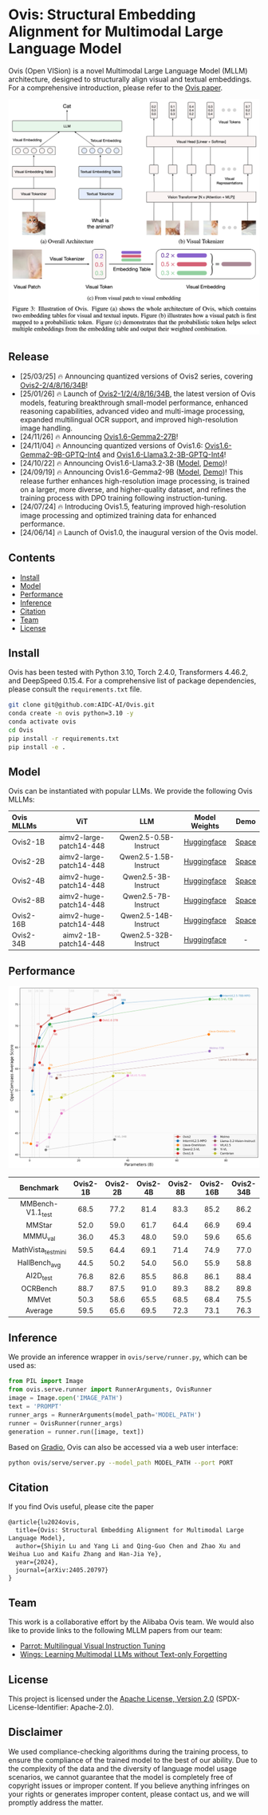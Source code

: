 # Ovis: Structural Embedding Alignment for Multimodal Large Language Model

Ovis (Open VISion) is a novel Multimodal Large Language Model (MLLM) architecture, designed to structurally align visual and textual embeddings. For a comprehensive introduction, please refer to the [Ovis paper](https://arxiv.org/abs/2405.20797).

<div style="text-align: center;">
  <img style="max-width: 100%;" src="docs/ovis-illustration.png" alt="Ovis Illustration"/>
</div>

## Release
- [25/03/25] 🔥 Announcing quantized versions of Ovis2 series, covering [Ovis2-2/4/8/16/34B](https://huggingface.co/AIDC-AI/Ovis2-34B-GPTQ-Int4)!
- [25/01/26] 🔥 Launch of [Ovis2-1/2/4/8/16/34B](https://huggingface.co/AIDC-AI/Ovis2-34B), the latest version of Ovis models, featuring breakthrough small-model performance, enhanced reasoning capabilities, advanced video and multi-image processing, expanded multilingual OCR support, and improved high-resolution image handling.
- [24/11/26] 🔥 Announcing [Ovis1.6-Gemma2-27B](https://huggingface.co/AIDC-AI/Ovis1.6-Gemma2-27B)!
- [24/11/04] 🔥 Announcing quantized versions of Ovis1.6: [Ovis1.6-Gemma2-9B-GPTQ-Int4](https://huggingface.co/AIDC-AI/Ovis1.6-Gemma2-9B-GPTQ-Int4) and [Ovis1.6-Llama3.2-3B-GPTQ-Int4](https://huggingface.co/AIDC-AI/Ovis1.6-Llama3.2-3B-GPTQ-Int4)!
- [24/10/22] 🔥 Announcing Ovis1.6-Llama3.2-3B ([Model](https://huggingface.co/AIDC-AI/Ovis1.6-Llama3.2-3B), [Demo](https://huggingface.co/spaces/AIDC-AI/Ovis1.6-Llama3.2-3B))!
- [24/09/19] 🔥 Announcing Ovis1.6-Gemma2-9B ([Model](https://huggingface.co/AIDC-AI/Ovis1.6-Gemma2-9B), [Demo](https://huggingface.co/spaces/AIDC-AI/Ovis1.6-Gemma2-9B))! This release further enhances high-resolution image processing, is trained on a larger, more diverse, and higher-quality dataset, and refines the training process with DPO training following instruction-tuning.
- [24/07/24] 🔥 Introducing Ovis1.5, featuring improved high-resolution image processing and optimized training data for enhanced performance.
- [24/06/14] 🔥 Launch of Ovis1.0, the inaugural version of the Ovis model.

## Contents
- [Install](#install)
- [Model](#model)
- [Performance](#performance)
- [Inference](#inference)
- [Citation](#citation)
- [Team](#team)
- [License](#license)

## Install
Ovis has been tested with Python 3.10, Torch 2.4.0, Transformers 4.46.2, and DeepSpeed 0.15.4. For a comprehensive list of package dependencies, please consult the `requirements.txt` file.
```bash
git clone git@github.com:AIDC-AI/Ovis.git
conda create -n ovis python=3.10 -y
conda activate ovis
cd Ovis
pip install -r requirements.txt
pip install -e .
```

## Model
Ovis can be instantiated with popular LLMs. We provide the following Ovis MLLMs:

| Ovis MLLMs |           ViT           |          LLM          |                      Model Weights                      |                           Demo                           |
|:-----------|:-----------------------:|:---------------------:|:-------------------------------------------------------:|:--------------------------------------------------------:|
| Ovis2-1B   | aimv2-large-patch14-448 | Qwen2.5-0.5B-Instruct | [Huggingface](https://huggingface.co/AIDC-AI/Ovis2-1B)  | [Space](https://huggingface.co/spaces/AIDC-AI/Ovis2-1B)  |
| Ovis2-2B   | aimv2-large-patch14-448 | Qwen2.5-1.5B-Instruct | [Huggingface](https://huggingface.co/AIDC-AI/Ovis2-2B)  | [Space](https://huggingface.co/spaces/AIDC-AI/Ovis2-2B)  |
| Ovis2-4B   | aimv2-huge-patch14-448  |  Qwen2.5-3B-Instruct  | [Huggingface](https://huggingface.co/AIDC-AI/Ovis2-4B)  | [Space](https://huggingface.co/spaces/AIDC-AI/Ovis2-4B)  |
| Ovis2-8B   | aimv2-huge-patch14-448  |  Qwen2.5-7B-Instruct  | [Huggingface](https://huggingface.co/AIDC-AI/Ovis2-8B)  | [Space](https://huggingface.co/spaces/AIDC-AI/Ovis2-8B)  |
| Ovis2-16B  | aimv2-huge-patch14-448  | Qwen2.5-14B-Instruct  | [Huggingface](https://huggingface.co/AIDC-AI/Ovis2-16B) | [Space](https://huggingface.co/spaces/AIDC-AI/Ovis2-16B) |
| Ovis2-34B  |  aimv2-1B-patch14-448   | Qwen2.5-32B-Instruct  | [Huggingface](https://huggingface.co/AIDC-AI/Ovis2-34B) |                            -                             |

## Performance

![performance-Ovis2](docs/performance/Ovis2.png)

|Benchmark|Ovis2-1B|Ovis2-2B|Ovis2-4B|Ovis2-8B|Ovis2-16B|Ovis2-34B|
|:---:|:---:|:---:|:---:|:---:|:---:|:---:|
|MMBench-V1.1<sub>test</sub>|68.5|77.2|81.4|83.3|85.2|86.2|
|MMStar|52.0|59.0|61.7|64.4|66.9|69.4|
|MMMU<sub>val</sub>|36.0|45.3|48.0|59.0|59.6|65.6|
|MathVista<sub>testmini</sub>|59.5|64.4|69.1|71.4|74.9|77.0|
|HallBench<sub>avg</sub>|44.5|50.2|54.0|56.0|55.9|58.8|
|AI2D<sub>test</sub>|76.8|82.6|85.5|86.8|86.1|88.4|
|OCRBench|88.7|87.5|91.0|89.3|88.2|89.8|
|MMVet|50.3|58.6|65.5|68.5|68.4|75.5|
|Average|59.5|65.6|69.5|72.3|73.1|76.3|

## Inference
We provide an inference wrapper in `ovis/serve/runner.py`, which can be used as:
```python
from PIL import Image
from ovis.serve.runner import RunnerArguments, OvisRunner
image = Image.open('IMAGE_PATH')
text = 'PROMPT'
runner_args = RunnerArguments(model_path='MODEL_PATH')
runner = OvisRunner(runner_args)
generation = runner.run([image, text])
```
Based on [Gradio](https://github.com/gradio-app/gradio), Ovis can also be accessed via a web user interface:
```bash
python ovis/serve/server.py --model_path MODEL_PATH --port PORT
```

## Citation
If you find Ovis useful, please cite the paper
```
@article{lu2024ovis,
  title={Ovis: Structural Embedding Alignment for Multimodal Large Language Model}, 
  author={Shiyin Lu and Yang Li and Qing-Guo Chen and Zhao Xu and Weihua Luo and Kaifu Zhang and Han-Jia Ye},
  year={2024},
  journal={arXiv:2405.20797}
}
```

## Team
This work is a collaborative effort by the Alibaba Ovis team. We would also like to provide links to the following MLLM papers from our team:
- [Parrot: Multilingual Visual Instruction Tuning](https://arxiv.org/abs/2406.02539)
- [Wings: Learning Multimodal LLMs without Text-only Forgetting](https://arxiv.org/abs/2406.03496)

## License
This project is licensed under the [Apache License, Version 2.0](https://www.apache.org/licenses/LICENSE-2.0.txt) (SPDX-License-Identifier: Apache-2.0).

## Disclaimer
We used compliance-checking algorithms during the training process, to ensure the compliance of the trained model to the best of our ability. Due to the complexity of the data and the diversity of language model usage scenarios, we cannot guarantee that the model is completely free of copyright issues or improper content. If you believe anything infringes on your rights or generates improper content, please contact us, and we will promptly address the matter.

